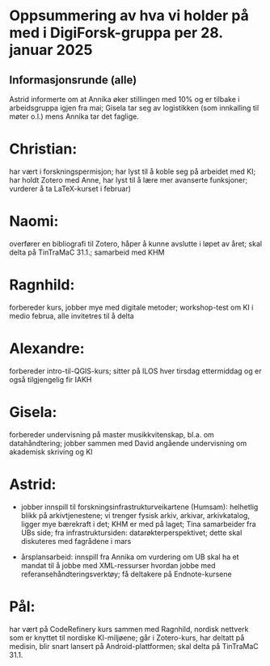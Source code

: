 # Oppsummering av hva vi holder på med i DigiForsk-gruppa per 28. januar 2025

## Informasjonsrunde (alle)

Astrid informerte om at Annika øker stillingen med 10% og er tilbake i  arbeidsgruppa igjen fra mai; Gisela tar seg av logistikken (som innkalling til møter o.l.) mens Annika tar det faglige.

# Christian:
har vært i forskningspermisjon; har lyst til å koble seg på arbeidet med KI; har holdt Zotero med Anne, har lyst til å lære mer avanserte funksjoner; vurderer å ta LaTeX-kurset i februar)

# Naomi:
overfører en bibliografi til Zotero, håper å kunne avslutte i løpet av året; skal delta på TinTraMaC 31.1.; samarbeid med KHM

# Ragnhild:
forbereder kurs, jobber mye med digitale metoder; workshop-test om KI i medio februa, alle invitetres til å delta

# Alexandre:
forbereder intro-til-QGIS-kurs; sitter på ILOS hver tirsdag ettermiddag og er også tilgjengelig fir IAKH

# Gisela:
forbereder undervisning på master musikkvitenskap, bl.a. om datahåndtering; jobber sammen med David angående undervisning om akademisk skriving og KI

# Astrid:

* jobber innspill til forskningsinfrastrukturveikartene (Humsam): helhetlig blikk på arkivtjenestene; vi trenger fysisk arkiv, arkivar, arkivkatalog, ligger mye bærekraft i det; KHM er med på laget; Tina samarbeider fra UBs side; fra infrastruktursiden: datarøkterperspektivet; dette skal diskuteres med fagrådene i mars

* årsplansarbeid:
innspill fra Annika om vurdering om UB skal ha et mandat til å jobbe med XML-ressurser
hvordan jobbe med referansehåndteringsverktøy; få deltakere på Endnote-kursene

# Pål:

har vært på CodeRefinery kurs sammen med Ragnhild, nordisk nettverk som er knyttet til nordiske KI-miljøene; går i Zotero-kurs, har deltatt på medisin, blir snart lansert på Android-plattformen; skal delta på TinTraMaC 31.1.
